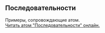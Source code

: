 ## Последовательности

Примеры, сопровождающие атом.  
[Читать атом "Последовательности" онлайн.](https://stepik.org/lesson/107898/step/1)